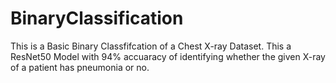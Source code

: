 # BinaryClassification
This is a Basic Binary Classfifcation of a Chest X-ray Dataset. This a ResNet50 Model with 94% accuaracy of identifying whether the given X-ray of a patient has pneumonia or no.
